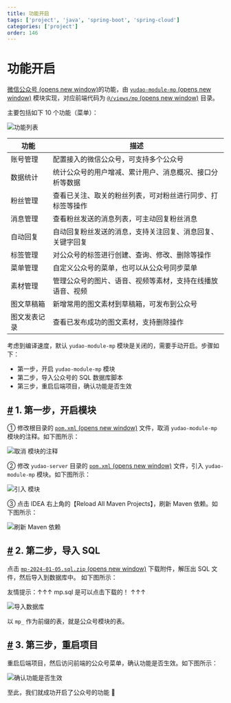 ```yaml
---
title: 功能开启
tags: ['project', 'java', 'spring-boot', 'spring-cloud']
categories: ['project']
order: 146
---
```

# 功能开启

[微信公众号  (opens new window)](https://developers.weixin.qq.com/doc/offiaccount/Getting_Started/Overview.html)的功能，由 [`yudao-module-mp`  (opens new window)](https://github.com/YunaiV/ruoyi-vue-pro/blob/master/yudao-module-mp/) 模块实现，对应前端代码为 [`@/views/mp`  (opens new window)](https://github.com/yudaocode/yudao-ui-admin-vue3/tree/master/src/views/mp) 目录。

 主要包括如下 10 个功能（菜单）：

 ![功能列表](https://doc.iocoder.cn/img/%E5%85%AC%E4%BC%97%E5%8F%B7%E6%89%8B%E5%86%8C/%E5%8A%9F%E8%83%BD%E5%BC%80%E5%90%AF/%E5%8A%9F%E8%83%BD%E5%88%97%E8%A1%A8.png)

 

| 功能 | 描述 |
| --- | --- |
| 账号管理 | 配置接入的微信公众号，可支持多个公众号 |
| 数据统计 | 统计公众号的用户增减、累计用户、消息概况、接口分析等数据 |
| 粉丝管理 | 查看已关注、取关的粉丝列表，可对粉丝进行同步、打标签等操作 |
| 消息管理 | 查看粉丝发送的消息列表，可主动回复粉丝消息 |
| 自动回复 | 自动回复粉丝发送的消息，支持关注回复、消息回复、关键字回复 |
| 标签管理 | 对公众号的标签进行创建、查询、修改、删除等操作 |
| 菜单管理 | 自定义公众号的菜单，也可以从公众号同步菜单 |
| 素材管理 | 管理公众号的图片、语音、视频等素材，支持在线播放语音、视频 |
| 图文草稿箱 | 新增常用的图文素材到草稿箱，可发布到公众号 |
| 图文发表记录 | 查看已发布成功的图文素材，支持删除操作 |

 考虑到编译速度，默认 `yudao-module-mp` 模块是关闭的，需要手动开启。步骤如下：

 * 第一步，开启 `yudao-module-mp` 模块
* 第二步，导入公众号的 SQL 数据库脚本
* 第三步，重启后端项目，确认功能是否生效

 ## [#](#_1-第一步-开启模块) 1. 第一步，开启模块

 ① 修改根目录的 [`pom.xml`  (opens new window)](https://github.com/YunaiV/ruoyi-vue-pro/blob/master/pom.xml) 文件，取消 `yudao-module-mp` 模块的注释。如下图所示：

 ![取消  模块的注释](https://doc.iocoder.cn/img/%E5%85%AC%E4%BC%97%E5%8F%B7%E6%89%8B%E5%86%8C/%E5%8A%9F%E8%83%BD%E5%BC%80%E5%90%AF/%E7%AC%AC%E4%B8%80%E6%AD%A5-01.png)

 ② 修改 `yudao-server` 目录的 [`pom.xml`  (opens new window)](https://github.com/YunaiV/ruoyi-vue-pro/blob/master/yudao-server/pom.xml) 文件，引入 `yudao-module-mp` 模块。如下图所示：

 ![引入  模块](https://doc.iocoder.cn/img/%E5%85%AC%E4%BC%97%E5%8F%B7%E6%89%8B%E5%86%8C/%E5%8A%9F%E8%83%BD%E5%BC%80%E5%90%AF/%E7%AC%AC%E4%B8%80%E6%AD%A5-02.png)

 ③ 点击 IDEA 右上角的【Reload All Maven Projects】，刷新 Maven 依赖。如下图所示：

 ![刷新 Maven 依赖](https://doc.iocoder.cn/img/%E5%85%AC%E4%BC%97%E5%8F%B7%E6%89%8B%E5%86%8C/%E5%8A%9F%E8%83%BD%E5%BC%80%E5%90%AF/%E7%AC%AC%E4%B8%80%E6%AD%A5-03.png)

 ## [#](#_2-第二步-导入-sql) 2. 第二步，导入 SQL

 点击 [`mp-2024-01-05.sql.zip`  (opens new window)](https://t.zsxq.com/15fQYbLxU) 下载附件，解压出 SQL 文件，然后导入到数据库中。 如下图所示：

 友情提示：↑↑↑ mp.sql 是可以点击下载的！ ↑↑↑

 ![导入数据库](https://doc.iocoder.cn/img/%E5%85%AC%E4%BC%97%E5%8F%B7%E6%89%8B%E5%86%8C/%E5%8A%9F%E8%83%BD%E5%BC%80%E5%90%AF/%E7%AC%AC%E4%BA%8C%E6%AD%A5-01.png)

 以 `mp_` 作为前缀的表，就是公众号模块的表。

 ## [#](#_3-第三步-重启项目) 3. 第三步，重启项目

 重启后端项目，然后访问前端的公众号菜单，确认功能是否生效。如下图所示：

 ![确认功能是否生效](https://doc.iocoder.cn/img/%E5%85%AC%E4%BC%97%E5%8F%B7%E6%89%8B%E5%86%8C/%E5%8A%9F%E8%83%BD%E5%BC%80%E5%90%AF/%E7%AC%AC%E4%B8%89%E6%AD%A5-01.png)

 至此，我们就成功开启了公众号的功能 🙂

